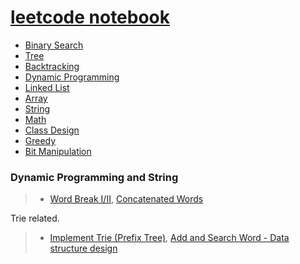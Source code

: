 # [leetcode notebook](https://leetcode.com/problemset/algorithms/)

* [Binary Search](binary_search/README.md)
* [Tree](tree/README.md)
* [Backtracking](backtracking/README.md)
* [Dynamic Programming](dynamic_programming/README.md)
* [Linked List](linked_list/README.md)
* [Array](array/README.md)
* [String](string/README.md)
* [Math](math/README.md)
* [Class Design](class/README.md)
* [Greedy](greedy/README.md)
* [Bit Manipulation](bit/README.md)

### Dynamic Programming and String

> * [Word Break I/II](word_break.md), [Concatenated Words](concatenated_words.md)

Trie related.

> * [Implement Trie (Prefix Tree)](implement_trie.md), [Add and Search Word - Data structure design](add_and_search_word.md)
